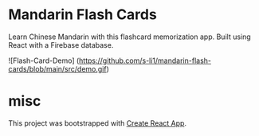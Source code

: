 # Mandarin Flash Cards
Learn Chinese Mandarin with this flashcard memorization app. Built using React with a Firebase database.

![Flash-Card-Demo]
(https://github.com/s-li1/mandarin-flash-cards/blob/main/src/demo.gif)

# misc

This project was bootstrapped with [Create React App](https://github.com/facebook/create-react-app).
